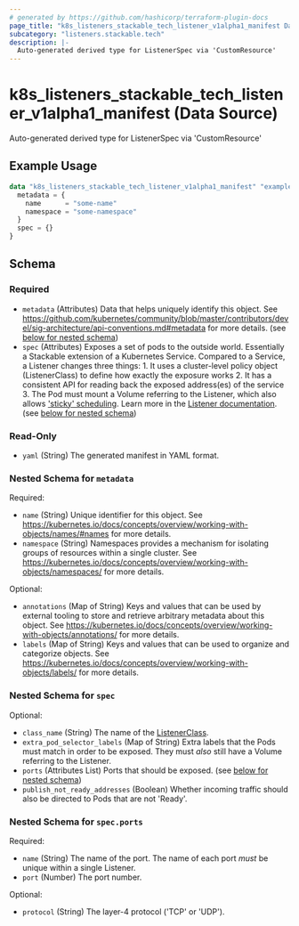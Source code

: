 ```yaml
---
# generated by https://github.com/hashicorp/terraform-plugin-docs
page_title: "k8s_listeners_stackable_tech_listener_v1alpha1_manifest Data Source - terraform-provider-k8s"
subcategory: "listeners.stackable.tech"
description: |-
  Auto-generated derived type for ListenerSpec via 'CustomResource'
---
```


# k8s_listeners_stackable_tech_listener_v1alpha1_manifest (Data Source)

Auto-generated derived type for ListenerSpec via 'CustomResource'

## Example Usage

```terraform
data "k8s_listeners_stackable_tech_listener_v1alpha1_manifest" "example" {
  metadata = {
    name      = "some-name"
    namespace = "some-namespace"
  }
  spec = {}
}
```

<!-- schema generated by tfplugindocs -->
## Schema

### Required

- `metadata` (Attributes) Data that helps uniquely identify this object. See https://github.com/kubernetes/community/blob/master/contributors/devel/sig-architecture/api-conventions.md#metadata for more details. (see [below for nested schema](#nestedatt--metadata))
- `spec` (Attributes) Exposes a set of pods to the outside world. Essentially a Stackable extension of a Kubernetes Service. Compared to a Service, a Listener changes three things: 1. It uses a cluster-level policy object (ListenerClass) to define how exactly the exposure works 2. It has a consistent API for reading back the exposed address(es) of the service 3. The Pod must mount a Volume referring to the Listener, which also allows ['sticky' scheduling](https://docs.stackable.tech/home/nightly/listener-operator/listener#_sticky_scheduling). Learn more in the [Listener documentation](https://docs.stackable.tech/home/nightly/listener-operator/listener). (see [below for nested schema](#nestedatt--spec))

### Read-Only

- `yaml` (String) The generated manifest in YAML format.

<a id="nestedatt--metadata"></a>
### Nested Schema for `metadata`

Required:

- `name` (String) Unique identifier for this object. See https://kubernetes.io/docs/concepts/overview/working-with-objects/names/#names for more details.
- `namespace` (String) Namespaces provides a mechanism for isolating groups of resources within a single cluster. See https://kubernetes.io/docs/concepts/overview/working-with-objects/namespaces/ for more details.

Optional:

- `annotations` (Map of String) Keys and values that can be used by external tooling to store and retrieve arbitrary metadata about this object. See https://kubernetes.io/docs/concepts/overview/working-with-objects/annotations/ for more details.
- `labels` (Map of String) Keys and values that can be used to organize and categorize objects. See https://kubernetes.io/docs/concepts/overview/working-with-objects/labels/ for more details.


<a id="nestedatt--spec"></a>
### Nested Schema for `spec`

Optional:

- `class_name` (String) The name of the [ListenerClass](https://docs.stackable.tech/home/nightly/listener-operator/listenerclass).
- `extra_pod_selector_labels` (Map of String) Extra labels that the Pods must match in order to be exposed. They must _also_ still have a Volume referring to the Listener.
- `ports` (Attributes List) Ports that should be exposed. (see [below for nested schema](#nestedatt--spec--ports))
- `publish_not_ready_addresses` (Boolean) Whether incoming traffic should also be directed to Pods that are not 'Ready'.

<a id="nestedatt--spec--ports"></a>
### Nested Schema for `spec.ports`

Required:

- `name` (String) The name of the port. The name of each port *must* be unique within a single Listener.
- `port` (Number) The port number.

Optional:

- `protocol` (String) The layer-4 protocol ('TCP' or 'UDP').

